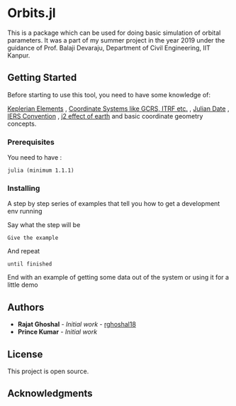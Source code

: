 # Orbits.jl

This is a package which can be used for doing basic simulation of orbital parameters.
It was a part of my summer project in the year 2019 under the guidance of Prof. Balaji Devaraju,
Department of Civil Engineering, IIT Kanpur.


## Getting Started

Before starting to use this tool, you need to have some knowledge of:

[Keplerian Elements](https://www.tutorialspoint.com/satellite_communication/satellite_communication_orbital_mechanics.htm)
, [Coordinate Systems like GCRS, ITRF etc.](http://www.igig.up.wroc.pl/satgeonaw2011/.%5Cdownload%5CPrezentacje%5CSesja1%5CBrzezinskiLiwoszRogowski-Global%20reference%20systems%20and%20Earth%20rotation.pdf)
, [Julian Date](https://www.aavso.org/about-jd)
, [IERS Convention](https://www.iers.org/IERS/EN/Publications/TechnicalNotes/tn36.html)
, [j2 effect of earth](https://link.springer.com/chapter/10.1007%2F3-540-26932-0_6)
and basic coordinate geometry concepts.

### Prerequisites

You need to have :

```
julia (minimum 1.1.1)

```

### Installing

A step by step series of examples that tell you how to get a development env running

Say what the step will be

```
Give the example
```

And repeat

```
until finished
```

End with an example of getting some data out of the system or using it for a little demo

## Authors

* **Rajat Ghoshal** - *Initial work* - [rghoshal18](https://github.com/rghoshal18)
* **Prince Kumar** - *Initial work*


## License

This project is open source.

## Acknowledgments

